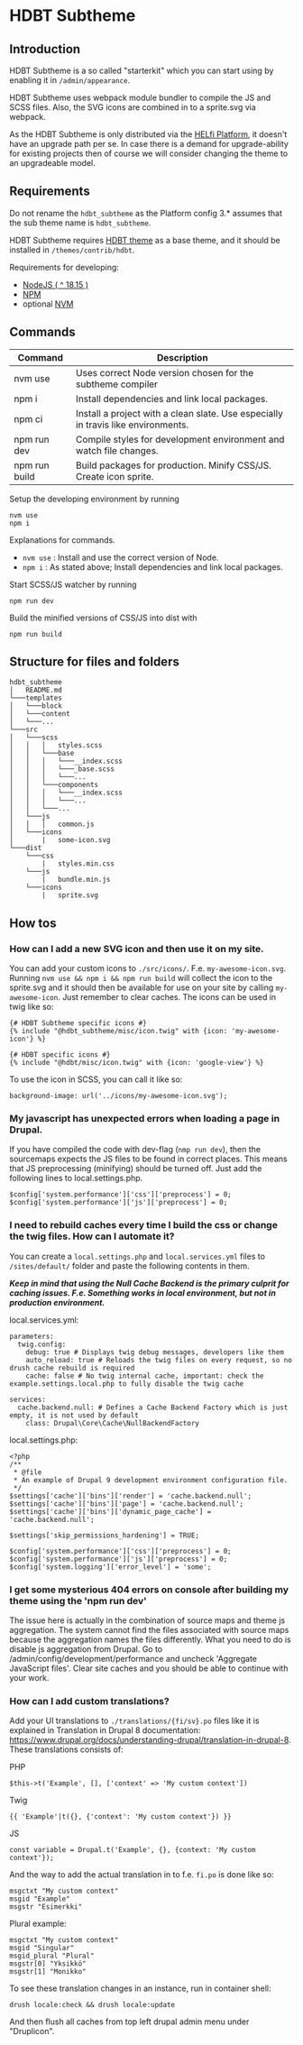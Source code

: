 # HDBT Subtheme

## Introduction

HDBT Subtheme is a so called "starterkit" which you can start using by enabling it in `/admin/appearance`.

HDBT Subtheme uses webpack module bundler to compile the JS and SCSS files. Also, the SVG icons are combined in to a sprite.svg via webpack.

As the HDBT Subtheme is only distributed via the [HELfi Platform](https://github.com/City-of-Helsinki/drupal-helfi-platform), it doesn't have an upgrade path per se. In case there is a demand for upgrade-ability for existing projects then of course we will consider changing the theme to an upgradeable model.

## Requirements

Do not rename the `hdbt_subtheme` as the Platform config 3.* assumes that the sub theme name is `hdbt_subtheme`.

HDBT Subtheme requires [HDBT theme](https://github.com/City-of-helsinki/drupal-hdbt) as a base theme, and it should be installed in `/themes/contrib/hdbt`.

Requirements for developing:
- [NodeJS ( ^ 18.15 )](https://nodejs.org/en/)
- [NPM](https://npmjs.com/)
- optional [NVM](https://github.com/nvm-sh/nvm)

## Commands

| Command       | Description                                                                       |
| ------------- | --------------------------------------------------------------------------------- |
| nvm use       | Uses correct Node version chosen for the subtheme compiler                        |
| npm i         | Install dependencies and link local packages.                                     |
| npm ci        | Install a project with a clean slate. Use especially in travis like environments. |
| npm run dev   | Compile styles for development environment and watch file changes.                |
| npm run build | Build packages for production. Minify CSS/JS. Create icon sprite.                 |

Setup the developing environment by running

    nvm use
    npm i

Explanations for commands.
- `nvm use` : Install and use the correct version of Node.
- `npm i` : As stated above; Install dependencies and link local packages.

Start SCSS/JS watcher by running

    npm run dev

Build the minified versions of CSS/JS into dist with

    npm run build

## Structure for files and folders

```
hdbt_subtheme
│   README.md
└───templates
│   └───block
│   └───content
│   └───...
└───src
│   └───scss
│   │   │   styles.scss
│   │   └───base
│   │   │   └───__index.scss
│   │   │   └───_base.scss
│   │   │   └───...
│   │   └───components
│   │   │   └───__index.scss
│   │   │   └───...
│   │   └───...
│   └───js
│   │   │   common.js
│   └───icons
│       |   some-icon.svg
└───dist
    └───css
        |   styles.min.css
    └───js
        |   bundle.min.js
    └───icons
        |   sprite.svg
```

## How tos

### How can I add a new SVG icon and then use it on my site.

You can add your custom icons to `./src/icons/`. F.e. `my-awesome-icon.svg`.
Running `nvm use && npm i && npm run build` will collect the icon to the sprite.svg and it should then be available for use on your site by calling `my-awesome-icon`. Just remember to clear caches.
The icons can be used in twig like so:

    {# HDBT Subtheme specific icons #}
    {% include "@hdbt_subtheme/misc/icon.twig" with {icon: 'my-awesome-icon'} %}

    {# HDBT specific icons #}
    {% include "@hdbt/misc/icon.twig" with {icon: 'google-view'} %}

To use the icon in SCSS, you can call it like so:

    background-image: url('../icons/my-awesome-icon.svg');

### My javascript has unexpected errors when loading a page in Drupal.

If you have compiled the code with dev-flag (`nmp run dev`), then the sourcemaps expects the JS files to be found in correct places.
This means that JS preprocessing (minifying) should be turned off. Just add the following lines to local.settings.php.
```
$config['system.performance']['css']['preprocess'] = 0;
$config['system.performance']['js']['preprocess'] = 0;
```

### I need to rebuild caches every time I build the css or change the twig files. How can I automate it?

You can create a `local.settings.php` and `local.services.yml` files to `/sites/default/` folder and paste the following contents in them.

**_Keep in mind that using the Null Cache Backend is the primary culprit for caching issues. F.e. Something works in local environment, but not in production environment._**

local.services.yml:
```
parameters:
  twig.config:
    debug: true # Displays twig debug messages, developers like them
    auto_reload: true # Reloads the twig files on every request, so no drush cache rebuild is required
    cache: false # No twig internal cache, important: check the example.settings.local.php to fully disable the twig cache

services:
  cache.backend.null: # Defines a Cache Backend Factory which is just empty, it is not used by default
    class: Drupal\Core\Cache\NullBackendFactory
```
local.settings.php:
```
<?php
/**
 * @file
 * An example of Drupal 9 development environment configuration file.
 */
$settings['cache']['bins']['render'] = 'cache.backend.null';
$settings['cache']['bins']['page'] = 'cache.backend.null';
$settings['cache']['bins']['dynamic_page_cache'] = 'cache.backend.null';

$settings['skip_permissions_hardening'] = TRUE;

$config['system.performance']['css']['preprocess'] = 0;
$config['system.performance']['js']['preprocess'] = 0;
$config['system.logging']['error_level'] = 'some';
```

### I get some mysterious 404 errors on console after building my theme using the 'npm run dev'
The issue here is actually in the combination of source maps and theme js aggregation. The system cannot find the files
associated with source maps because the aggregation names the files differently. What you need to do is disable js
aggregation from Drupal. Go to /admin/config/development/performance and uncheck 'Aggregate JavaScript files'. Clear
site caches and you should be able to continue with your work.

### How can I add custom translations?
Add your UI translations to ``./translations/{fi/sv}.po`` files like it is explained in Translation in Drupal 8 documentation: https://www.drupal.org/docs/understanding-drupal/translation-in-drupal-8.
These translations consists of:

PHP
```
$this->t('Example', [], ['context' => 'My custom context'])
```
Twig
```
{{ 'Example'|t({}, {'context': 'My custom context'}) }}
```
JS
```
const variable = Drupal.t('Example', {}, {context: 'My custom context'});
```

And the way to add the actual translation in to f.e. `fi.po` is done like so:
```
msgctxt "My custom context"
msgid "Example"
msgstr "Esimerkki"
```

Plural example:

```
msgctxt "My custom context"
msgid "Singular"
msgid_plural "Plural"
msgstr[0] "Yksikkö"
msgstr[1] "Monikko"
```

To see these translation changes in an instance, run in container shell:
```
drush locale:check && drush locale:update
```
And then flush all caches from top left drupal admin menu under "Druplicon".
